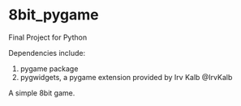 # 8bit_pygame
Final Project for Python

Dependencies include:
1. pygame package
2. pygwidgets, a pygame extension provided by Irv Kalb @IrvKalb

A simple 8bit game.
